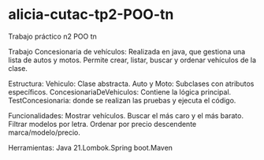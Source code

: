 # alicia-cutac-tp2-POO-tn
Trabajo práctico n2 POO tn

Trabajo Concesionaria de vehículos: 
Realizada en java, que gestiona una lista de autos y motos. Permite crear, listar, buscar y ordenar vehículos de la clase.

Estructura:
Vehiculo: Clase abstracta.
Auto y Moto: Subclases con atributos específicos.
ConcesionariaDeVehiculos: Contiene la lógica principal.
TestConcesionaria: donde se realizan las pruebas y ejecuta el código.

Funcionalidades:
Mostrar vehículos.
Buscar el más caro y el más barato.
Filtrar modelos por letra.
Ordenar por precio descendente marca/modelo/precio.

Herramientas: Java 21.Lombok.Spring boot.Maven
